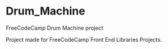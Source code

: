 # Drum_Machine
FreeCodeCamp Drum Machine project

Project made for FreeCodeCamp Front End Libraries Projects.
